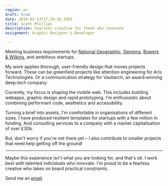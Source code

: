 ```yaml
---
region: en
draft: true
date: 2019-02-13T17:29:28.349Z
title: Scott Phillips
description: Fearless creative for those who innovate
assignment: Graphic Designer & Developer

---
```

Meeting business requirements for [National Geographic](https://inspiredlabs.co.uk/j/), [Siemens](https://vimeo.com/124142652), [Bowers & Wilkins](https://vimeo.com/124144694), and ambitious startups.

My work applies thorough, user-friendly design that moves projects forward. These can be greenfield projects like attention engineering for Aris Technologies. Or a communication strategy for Vaultarch, an award‑winning deep‑tech company.

Currently, my focus is shaping the mobile web. This includes building webapps, graphic design and rapid prototyping. I'm enthusiastic about combining performant code, aesthetics and accessibility.

Turning a brief into assets, I'm comfortable in organisations of different sizes. I have produced resilient templates for startups with a few million in funding. And consulting services to a company with a market capitalisation of over £30b.

But, don't worry if you're not there yet – I also contribute to smaller projects that need help getting off the ground!

<hr>

Maybe this experience isn't what you are looking for, and that's ok. I work best with talented individuals who innovate. I'm proud to be a fearless creative who takes on board practical constraints.

Send me an [email](alan.scott.phillips@pm.me?subject=I%20have%20seen%20your%20website).



<!--



2019-02-02



I’m Scott Phillips, Design Generalist from the United Kingdom. For the past few years, I have mainly designed for the mobile web. The rest of the time, I’ve worked on content for companies like Siemens and Bowers & Wilkins.



In my work, I apply thorough, user-friendly solutions to move my client’s businesses forward. These can be greenfield projects that require attention engineering, such as Aris Technologies. Or deeptech projects, such as the award winning Vaultarch.



My services include coding for the web and defining key user experience touch points. These include offline assets, graphics and prototype design. Product design and delivery within a well-resourced team is also of interest.



Previous experience includes template architecture for a gaming platform with millions in funding, and providing communication advice to a company with a market capitalisation of over £30bn.



Don’t worry if you’re not there yet – I’m happy to work with startups that need help getting off the ground!



Maybe this experience isn’t what your organisation is looking for – and that’s ok.



Generally, I’m a good fit for agencies that need technical skills, aiming to get ahead of the market. If this is of interest, I’d like to hear from you.

\-->
